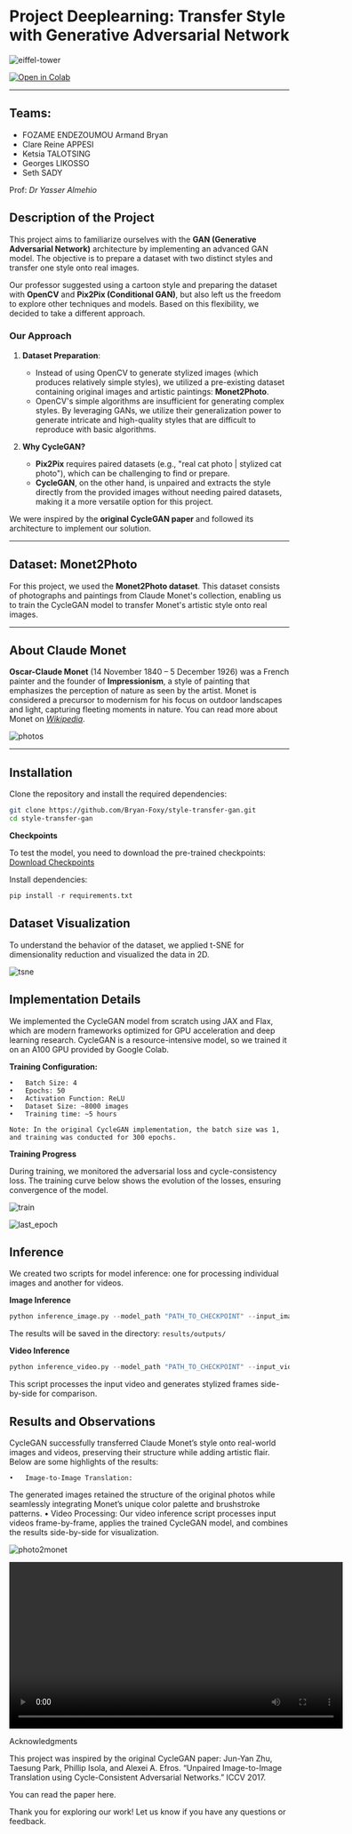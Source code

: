 # Project Deeplearning: Transfer Style with Generative Adversarial Network

![eiffel-tower](results/eiffel-tower.jpg)

<a href="https://colab.research.google.com/drive/15LkSRibKqL_KBujqh2smK_1qQ7bC1pnf?usp=share_link" target="_blank">
  <img src="https://colab.research.google.com/assets/colab-badge.svg" alt="Open in Colab">
</a>

---

## Teams:

- FOZAME ENDEZOUMOU Armand Bryan
- Clare Reine APPESI
- Ketsia TALOTSING
- Georges LIKOSSO
- Seth SADY 

Prof: *Dr Yasser Almehio*

## Description of the Project

This project aims to familiarize ourselves with the **GAN (Generative Adversarial Network)** architecture by implementing an advanced GAN model. The objective is to prepare a dataset with two distinct styles and transfer one style onto real images.

Our professor suggested using a cartoon style and preparing the dataset with **OpenCV** and **Pix2Pix (Conditional GAN)**, but also left us the freedom to explore other techniques and models. Based on this flexibility, we decided to take a different approach.

### **Our Approach**
1. **Dataset Preparation**:
   - Instead of using OpenCV to generate stylized images (which produces relatively simple styles), we utilized a pre-existing dataset containing original images and artistic paintings: **Monet2Photo**.
   - OpenCV's simple algorithms are insufficient for generating complex styles. By leveraging GANs, we utilize their generalization power to generate intricate and high-quality styles that are difficult to reproduce with basic algorithms.

2. **Why CycleGAN?**
   - **Pix2Pix** requires paired datasets (e.g., "real cat photo | stylized cat photo"), which can be challenging to find or prepare. 
   - **CycleGAN**, on the other hand, is unpaired and extracts the style directly from the provided images without needing paired datasets, making it a more versatile option for this project.

We were inspired by the **original CycleGAN paper** and followed its architecture to implement our solution.

---

## Dataset: Monet2Photo

For this project, we used the **Monet2Photo dataset**. This dataset consists of photographs and paintings from Claude Monet's collection, enabling us to train the CycleGAN model to transfer Monet's artistic style onto real images.

---

## About Claude Monet

**Oscar-Claude Monet** (14 November 1840 – 5 December 1926) was a French painter and the founder of **Impressionism**, a style of painting that emphasizes the perception of nature as seen by the artist. Monet is considered a precursor to modernism for his focus on outdoor landscapes and light, capturing fleeting moments in nature. You can read more about Monet on *[Wikipedia](http://en.wikipedia.org/wiki/Claude_Monet)*.

![photos](saves/photo2monet.png)

---

## Installation

Clone the repository and install the required dependencies:
```bash
git clone https://github.com/Bryan-Foxy/style-transfer-gan.git
cd style-transfer-gan
```
**Checkpoints**

To test the model, you need to download the pre-trained checkpoints:
[Download Checkpoints](https://drive.google.com/file/d/1qG4SLK0QA43hKC94WuIDuf9kC_4mLaui/view?usp=sharing)

Install dependencies:
```python
pip install -r requirements.txt
```

## Dataset Visualization

To understand the behavior of the dataset, we applied t-SNE for dimensionality reduction and visualized the data in 2D.

![tsne](saves/tsne-5imgs.png)

## Implementation Details

We implemented the CycleGAN model from scratch using JAX and Flax, which are modern frameworks optimized for GPU acceleration and deep learning research. CycleGAN is a resource-intensive model, so we trained it on an A100 GPU provided by Google Colab.

**Training Configuration:**

	•	Batch Size: 4
	•	Epochs: 50
	•	Activation Function: ReLU
	•	Dataset Size: ~8000 images
	•	Training time: ~5 hours

	Note: In the original CycleGAN implementation, the batch size was 1, and training was conducted for 300 epochs.

**Training Progress**

During training, we monitored the adversarial loss and cycle-consistency loss. The training curve below shows the evolution of the losses, ensuring convergence of the model.

![train](saves/cyclegan%20loss.png)

![last_epoch](saves/epoch_50.png)

## Inference

We created two scripts for model inference: one for processing individual images and another for videos.

**Image Inference**
```python
python inference_image.py --model_path "PATH_TO_CHECKPOINT" --input_image "PATH_TO_IMAGE"
```

The results will be saved in the directory:
`results/outputs/`

**Video Inference**
```python
python inference_video.py --model_path "PATH_TO_CHECKPOINT" --input_video "PATH_TO_VIDEO"
```

This script processes the input video and generates stylized frames side-by-side for comparison.


## Results and Observations

CycleGAN successfully transferred Claude Monet’s style onto real-world images and videos, preserving their structure while adding artistic flair. Below are some highlights of the results:

	•	Image-to-Image Translation:
The generated images retained the structure of the original photos while seamlessly integrating Monet’s unique color palette and brushstroke patterns.
	•	Video Processing:
Our video inference script processes input videos frame-by-frame, applies the trained CycleGAN model, and combines the results side-by-side for visualization.

![photo2monet](saves/vizu.png)

<video controls width="600">
       <source src="results/combined_video.mp4" type="video/mp4">
       Your browser does not support the video tag.
</video>

Acknowledgments

This project was inspired by the original CycleGAN paper:
Jun-Yan Zhu, Taesung Park, Phillip Isola, and Alexei A. Efros. “Unpaired Image-to-Image Translation using Cycle-Consistent Adversarial Networks.” ICCV 2017.

You can read the paper here.

Thank you for exploring our work! Let us know if you have any questions or feedback.

